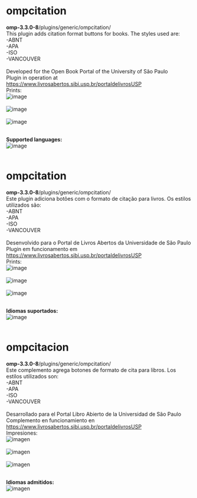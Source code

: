 # ompcitation

<b>omp-3.3.0-8</b>/plugins/generic/ompcitation/ <br>
This plugin adds citation format buttons for books. The styles used are:<br>
-ABNT<br>
-APA<br>
-ISO<br>
-VANCOUVER<br><br>
Developed for the Open Book Portal of the University of São Paulo<br>
Plugin in operation at https://www.livrosabertos.sibi.usp.br/portaldelivrosUSP <br>
Prints:<br>
![image](https://github.com/danielsf93/ompcitation/assets/114300053/897ca12b-7aa7-48af-865e-afa3634bfd19) <br><br>
![image](https://github.com/danielsf93/ompcitation/assets/114300053/7be8ee80-a6b7-4a14-9060-15c3aefc8dc2) <br><br>
![image](https://github.com/danielsf93/ompcitation/assets/114300053/78b581c4-719c-48af-9bcf-6b0f5b241732) <br><br>

<b>Supported languages:</b><br>
![image](https://github.com/danielsf93/ompcitation/assets/114300053/f83653ad-e7fa-46b9-8b38-bb8cbf6d08fb)<br><br>

# ompcitation

<b>omp-3.3.0-8</b>/plugins/generic/ompcitation/ <br>
Este plugin adiciona botões com o formato de citação para livros. Os estilos utilizados são:<br>
-ABNT<br>
-APA<br>
-ISO<br>
-VANCOUVER<br><br>
Desenvolvido para o Portal de Livros Abertos da Universidade de São Paulo<br>
Plugin em funcionamento em https://www.livrosabertos.sibi.usp.br/portaldelivrosUSP <br>
Prints:<br>
![image](https://github.com/danielsf93/ompcitation/assets/114300053/897ca12b-7aa7-48af-865e-afa3634bfd19) <br><br>
![image](https://github.com/danielsf93/ompcitation/assets/114300053/7be8ee80-a6b7-4a14-9060-15c3aefc8dc2) <br><br>
![image](https://github.com/danielsf93/ompcitation/assets/114300053/78b581c4-719c-48af-9bcf-6b0f5b241732) <br><br>

<b>Idiomas suportados:</b><br>
![image](https://github.com/danielsf93/ompcitation/assets/114300053/f83653ad-e7fa-46b9-8b38-bb8cbf6d08fb)<br><br>

# ompcitacion

<b>omp-3.3.0-8</b>/plugins/generic/ompcitation/ <br>
Este complemento agrega botones de formato de cita para libros. Los estilos utilizados son:<br>
-ABNT<br>
-APA<br>
-ISO<br>
-VANCOUVER<br><br>
Desarrollado para el Portal Libro Abierto de la Universidad de São Paulo<br>
Complemento en funcionamiento en https://www.livrosabertos.sibi.usp.br/portaldelivrosUSP <br>
Impresiones:<br>
![imagen](https://github.com/danielsf93/ompcitation/assets/114300053/897ca12b-7aa7-48af-865e-afa3634bfd19) <br><br>
![imagen](https://github.com/danielsf93/ompcitation/assets/114300053/7be8ee80-a6b7-4a14-9060-15c3aefc8dc2) <br><br>
![imagen](https://github.com/danielsf93/ompcitation/assets/114300053/78b581c4-719c-48af-9bcf-6b0f5b241732) <br><br>

<b>Idiomas admitidos:</b><br>
![imagen](https://github.com/danielsf93/ompcitation/assets/114300053/f83653ad-e7fa-46b9-8b38-bb8cbf6d08fb)<br><br>
